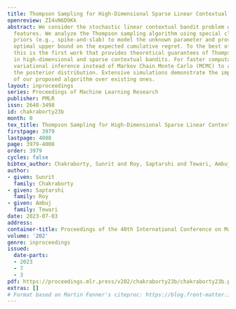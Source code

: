 ```yaml
---
title: Thompson Sampling for High-Dimensional Sparse Linear Contextual Bandits
openreview: ZI4vN6D9Kk
abstract: We consider the stochastic linear contextual bandit problem with high-dimensional
  features. We analyze the Thompson sampling algorithm using special classes of sparsity-inducing
  priors (e.g., spike-and-slab) to model the unknown parameter and provide a nearly
  optimal upper bound on the expected cumulative regret. To the best of our knowledge,
  this is the first work that provides theoretical guarantees of Thompson sampling
  in high-dimensional and sparse contextual bandits. For faster computation, we use
  variational inference instead of Markov Chain Monte Carlo (MCMC) to approximate
  the posterior distribution. Extensive simulations demonstrate the improved performance
  of our proposed algorithm over existing ones.
layout: inproceedings
series: Proceedings of Machine Learning Research
publisher: PMLR
issn: 2640-3498
id: chakraborty23b
month: 0
tex_title: Thompson Sampling for High-Dimensional Sparse Linear Contextual Bandits
firstpage: 3979
lastpage: 4008
page: 3979-4008
order: 3979
cycles: false
bibtex_author: Chakraborty, Sunrit and Roy, Saptarshi and Tewari, Ambuj
author:
- given: Sunrit
  family: Chakraborty
- given: Saptarshi
  family: Roy
- given: Ambuj
  family: Tewari
date: 2023-07-03
address: 
container-title: Proceedings of the 40th International Conference on Machine Learning
volume: '202'
genre: inproceedings
issued:
  date-parts:
  - 2023
  - 7
  - 3
pdf: https://proceedings.mlr.press/v202/chakraborty23b/chakraborty23b.pdf
extras: []
# Format based on Martin Fenner's citeproc: https://blog.front-matter.io/posts/citeproc-yaml-for-bibliographies/
---
```


